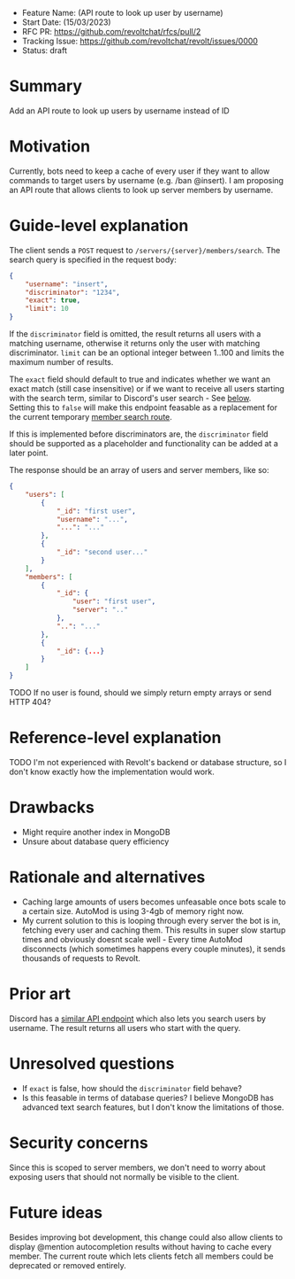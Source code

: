 - Feature Name: (API route to look up user by username)
- Start Date: (15/03/2023)
- RFC PR: https://github.com/revoltchat/rfcs/pull/2
- Tracking Issue: https://github.com/revoltchat/revolt/issues/0000
- Status: draft

# Summary

Add an API route to look up users by username instead of ID

# Motivation

Currently, bots need to keep a cache of every user if they want to allow commands to target users by username (e.g. /ban @insert).
I am proposing an API route that allows clients to look up server members by username.

# Guide-level explanation

The client sends a `POST` request to `/servers/{server}/members/search`. The search query is specified in the request body:
```json
{
    "username": "insert",
    "discriminator": "1234",
    "exact": true,
    "limit": 10
}
```

If the `discriminator` field is omitted, the result returns all users with a matching username, otherwise it returns only the user with matching discriminator. `limit` can be an optional integer between 1..100 and limits the maximum number of results.

The `exact` field should default to true and indicates whether we want an exact match (still case insensitive) or if we want to receive all users starting with the search term, similar to Discord's user search - See [below](#prior-art). \
Setting this to `false` will make this endpoint feasable as a replacement for the current temporary [member search route](https://github.com/revoltchat/backend/commit/d81d08f1ce222a9fe05986e15c4e3748bdd5d4ae).

If this is implemented before discriminators are, the `discriminator` field should be supported as a placeholder and functionality can be added at a later point.

The response should be an array of users and server members, like so:
```json
{
    "users": [
        {
            "_id": "first user",
            "username": "...",
            "...": "..."
        },
        {
            "_id": "second user..."
        }
    ],
    "members": [
        {
            "_id": {
                "user": "first user",
                "server": ".."
            },
            "..": "..."
        },
        {
            "_id": {...}
        }
    ]
}
```

TODO If no user is found, should we simply return empty arrays or send HTTP 404?

# Reference-level explanation

TODO I'm not experienced with Revolt's backend or database structure, so I don't know exactly how the implementation would work.

# Drawbacks

- Might require another index in MongoDB
- Unsure about database query efficiency

# Rationale and alternatives

- Caching large amounts of users becomes unfeasable once bots scale to a certain size. AutoMod is using 3-4gb of memory right now.
- My current solution to this is looping through every server the bot is in, fetching every user and caching them. This results in super slow startup times and obviously doesnt scale well - Every time AutoMod disconnects (which sometimes happens every couple minutes), it sends thousands of requests to Revolt.

# Prior art

Discord has a [similar API endpoint](https://discord.com/developers/docs/resources/guild#search-guild-members) which also lets you search users by username. The result returns all users who start with the query.

# Unresolved questions

- If `exact` is false, how should the `discriminator` field behave?
- Is this feasable in terms of database queries? I believe MongoDB has advanced text search features, but I don't know the limitations of those.

# Security concerns

Since this is scoped to server members, we don't need to worry about exposing users that should not normally be visible to the client.

# Future ideas

Besides improving bot development, this change could also allow clients to display @mention autocompletion results without having to cache every member. The current route which lets clients fetch all members could be deprecated or removed entirely.
